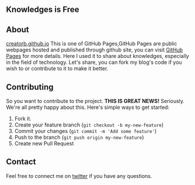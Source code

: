 Knowledges is Free
---
## About
[creatorb.github.io](http://creatorb.github.io)
This is one of GitHub Pages,GitHub Pages are public webpages hosted and published through github site, you can visit [GitHub Pages](https://pages.github.com/) for more details. Here I used it to share about knowledges, especially in the field of technology. Let's share, you can fork my blog's code if you wish to or contribute to it to make it better.

## Contributing
So you want to contribute to the project. **THIS IS GREAT NEWS!**  Seriously. We're
all pretty happy about this. Here's simple ways to get started:

1. Fork it.
2. Create your feature branch (`git checkout -b my-new-feature`)
3. Commit your changes (`git commit -m 'Add some feature'`)
4. Push to the branch (`git push origin my-new-feature`)
5. Create new Pull Request

## Contact

Feel free to connect me on [twitter](http://twitter.com/creatorbe) if you have any questions.
